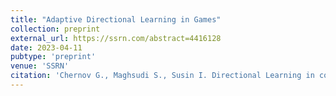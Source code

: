 ```yaml
---
title: "Adaptive Directional Learning in Games"
collection: preprint
external_url: https://ssrn.com/abstract=4416128
date: 2023-04-11
pubtype: 'preprint'
venue: 'SSRN'
citation: 'Chernov G., Maghsudi S., Susin I. Directional Learning in continuous action spaces // 2023.'
---
```

<!-- Use [Google Scholar](https://scholar.google.com/scholar?q=Evaluation+of+Econometric+Models+of+Adaptive+Learning+by+Predictive+Measures){:target="_blank"} for full citation -->